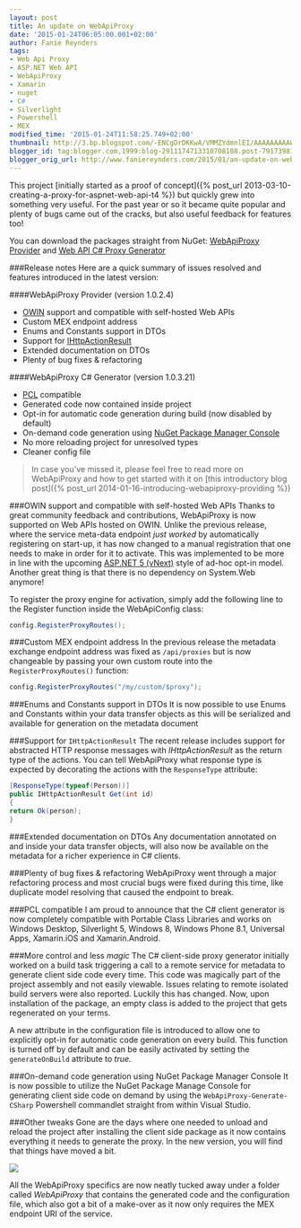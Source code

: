 ```yaml
---
layout: post
title: An update on WebApiProxy
date: '2015-01-24T06:05:00.001+02:00'
author: Fanie Reynders
tags:
- Web Api Proxy
- ASP.NET Web API
- WebApiProxy
- Xamarin
- nuget
- C#
- Silverlight
- Powershell
- MEX
modified_time: '2015-01-24T11:58:25.749+02:00'
thumbnail: http://3.bp.blogspot.com/-ENCgDrDKKwA/VMMZYdmnlEI/AAAAAAAAAW8/IcxeqmaLAio/s72-c/project.png
blogger_id: tag:blogger.com,1999:blog-2911174713310708108.post-7917398119189776265
blogger_orig_url: http://www.faniereynders.com/2015/01/an-update-on-webapiproxy.html
---
```


This project [initially started as a proof of concept]({% post_url 2013-03-10-creating-a-proxy-for-aspnet-web-api-t4 %}) but quickly grew into something very useful. For the past year or so it became quite popular and plenty of bugs came out of the cracks, but also useful feedback for features too!

<!--more-->

You can download the packages straight from NuGet: <a href="https://www.nuget.org/packages/WebApiProxy/" target="_blank">WebApiProxy Provider</a> and <a href="https://www.nuget.org/packages/WebApiProxy.CSharp/" target="_blank">Web API C# Proxy Generator</a>

###Release notes
Here are a quick summary of issues resolved and features introduced in the latest version:

####WebApiProxy Provider (version 1.0.2.4)

- <a href="http://owin.org/" target="_blank">OWIN</a> support and compatible with self-hosted Web APIs
- Custom MEX endpoint address
- Enums and Constants support in DTOs
- Support for <a href="https://msdn.microsoft.com/en-us/library/system.web.http.ihttpactionresult(v=vs.118).aspx" target="_blank">IHttpActionResult</a>
- Extended documentation on DTOs
- Plenty of bug fixes & refactoring

####WebApiProxy C# Generator (version 1.0.3.21)

- <a href="https://msdn.microsoft.com/en-us/library/gg597391%28v=vs.110%29.aspx" target="_blank">PCL</a> compatible
- Generated code now contained inside project
- Opt-in for automatic code generation during build (now disabled by default)
- On-demand code generation using <a href="http://docs.nuget.org/docs/reference/package-manager-console-powershell-reference" target="_blank">NuGet Package Manager Console</a>
- No more reloading project for unresolved types
- Cleaner config file

> In case you've missed it, please feel free to read more on WebApiProxy and how to get started with it on [this introductory blog post]({% post_url 2014-01-16-introducing-webapiproxy-providing %})

###OWIN support and compatible with self-hosted Web APIs
Thanks to great community feedback and contributions, WebApiProxy is now supported on Web APIs hosted on OWIN. Unlike the previous release, where the service meta-data endpoint <i>just worked</i> by automatically registering on start-up, it has now changed to a manual registration that one needs to make in order for it to activate. This was implemented to be more in line with the upcoming <a href="http://www.asp.net/vnext" target="_blank">ASP.NET 5 (vNext)</a> style of ad-hoc opt-in model. Another great thing is that there is no dependency on System.Web anymore! 

To register the proxy engine for activation, simply add the following line to the Register function inside the WebApiConfig class:

```csharp
config.RegisterProxyRoutes();
```

###Custom MEX endpoint address
In the previous release the metadata exchange endpoint address was fixed as `/api/proxies` but is now changeable by passing your own custom route into the `RegisterProxyRoutes()` function:

```csharp
config.RegisterProxyRoutes("/my/custom/$proxy");
```

###Enums and Constants support in DTOs
It is now possible to use Enums and Constants within your data transfer objects as this will be serialized and available for generation on the metadata document

###Support for `IHttpActionResult`
The recent release includes support for abstracted HTTP response messages with <i>IHttpActionResult</i> as the return type of the actions. You can tell WebApiProxy what response type is expected by decorating the actions with the `ResponseType` attribute:

```csharp
[ResponseType(typeof(Person))]
public IHttpActionResult Get(int id)
{
return Ok(person);
}
```

###Extended documentation on DTOs
Any documentation annotated on and inside your data transfer objects, will also now be available on the metadata for a richer experience in C# clients.

###Plenty of bug fixes & refactoring
WebApiProxy went through a major refactoring process and most crucial bugs were fixed during this time, like duplicate model resolving that caused the endpoint to break.

###PCL compatible
I am proud to announce that the C# client generator is now completely compatible with Portable Class Libraries and works on Windows Desktop, Silverlight 5, Windows 8, Windows Phone 8.1, Universal Apps, Xamarin.iOS and Xamarin.Android.

###More control and less <i>magic</i>
The C# client-side proxy generator initially worked on a build task triggering a call to a remote service for metadata to generate client side code every time. This code was magically part of the project assembly and not easily viewable. Issues relating to remote isolated build servers were also reported. Luckily this has changed. Now, upon installation of the package, an empty class is added to the project that gets regenerated on your terms.

A new attribute in the configuration file is introduced to allow one to explicitly opt-in for automatic code generation on every build. This function is turned off by default and can be easily activated by setting the `generateOnBuild` attribute to <i>true.</i>

###On-demand code generation using NuGet Package Manager Console
It is now possible to utilize the NuGet Package Manage Console for generating client side code on demand by using the `WebApiProxy-Generate-CSharp` Powershell commandlet straight from within Visual Studio.

###Other tweaks
Gone are the days where one needed to unload and reload the project after installing the client side package as it now contains everything it needs to generate the proxy. In the new version, you will find that things have moved a bit.

<a href="http://3.bp.blogspot.com/-ENCgDrDKKwA/VMMZYdmnlEI/AAAAAAAAAW8/IcxeqmaLAio/s1600/project.png"><img border="0" src="http://3.bp.blogspot.com/-ENCgDrDKKwA/VMMZYdmnlEI/AAAAAAAAAW8/IcxeqmaLAio/s1600/project.png" /></a>

All the WebApiProxy specifics are now neatly tucked away under a folder called <i>WebApiProxy</i> that contains the generated code and the configuration file, which also got a bit of a make-over as it now only requires the MEX endpoint URI of the service.